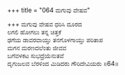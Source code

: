 +++
title = "064 ಮಗುವು ವೇಷವ"

+++
ಮಗುವು ವೇಷವ ಧರಿಸಿ ದೂರದ  
ಲಗಲಿ ಹೋಗಲು ತನ್ನ ಚಿತ್ತಕೆ  
ಢಗೆಯ ಡಾವರವಾಯ್ತು ತನಗೊಳಗಾಯ್ತು ಪರಿತಾಪ  
ಮಗನ ಮರಣದಲೆಂತು ಜೀವವ  
ಬಗೆವಳಕಟ ಸುಭದ್ರೆಯೆನುತವೆ  
ದೃಗುಜಲವ ಬೆರಳಿಂದ ಮಿಡಿದರು ಗೌರಿದೇವಿಯರು    ॥64॥